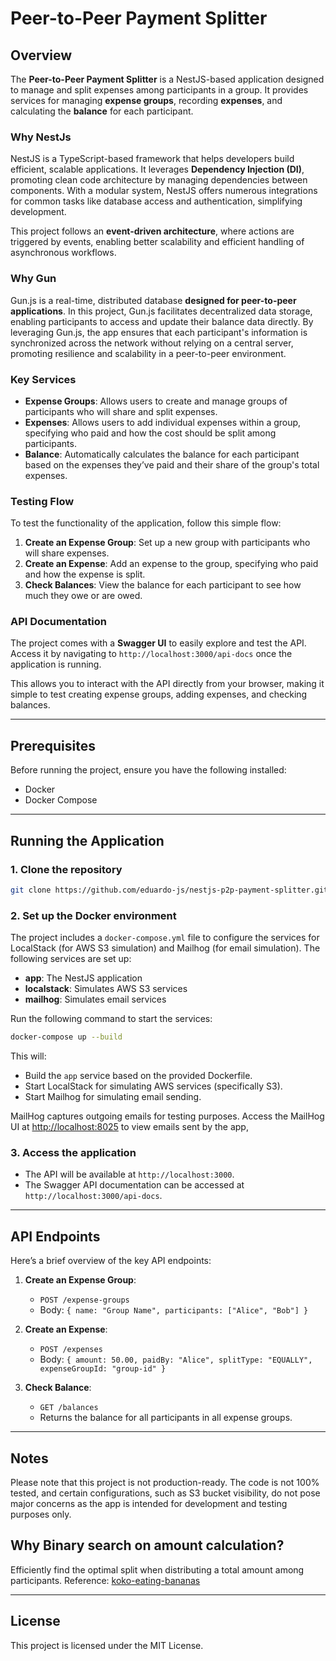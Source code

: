 # Peer-to-Peer Payment Splitter

## Overview

The **Peer-to-Peer Payment Splitter** is a NestJS-based application designed to manage and split expenses among participants in a group. It provides services for managing **expense groups**, recording **expenses**, and calculating the **balance** for each participant.

### Why NestJs

NestJS is a TypeScript-based framework that helps developers build efficient, scalable applications. It leverages **Dependency Injection (DI)**, promoting clean code architecture by managing dependencies between components. With a modular system, NestJS offers numerous integrations for common tasks like database access and authentication, simplifying development.

This project follows an **event-driven architecture**, where actions are triggered by events, enabling better scalability and efficient handling of asynchronous workflows.

### Why Gun

Gun.js is a real-time, distributed database **designed for peer-to-peer applications**. In this project, Gun.js facilitates decentralized data storage, enabling participants to access and update their balance data directly. By leveraging Gun.js, the app ensures that each participant's information is synchronized across the network without relying on a central server, promoting resilience and scalability in a peer-to-peer environment.

### Key Services

- **Expense Groups**: Allows users to create and manage groups of participants who will share and split expenses.
- **Expenses**: Allows users to add individual expenses within a group, specifying who paid and how the cost should be split among participants.
- **Balance**: Automatically calculates the balance for each participant based on the expenses they’ve paid and their share of the group's total expenses.

### Testing Flow

To test the functionality of the application, follow this simple flow:

1. **Create an Expense Group**: Set up a new group with participants who will share expenses.
2. **Create an Expense**: Add an expense to the group, specifying who paid and how the expense is split.
3. **Check Balances**: View the balance for each participant to see how much they owe or are owed.

### API Documentation

The project comes with a **Swagger UI** to easily explore and test the API. Access it by navigating to `http://localhost:3000/api-docs` once the application is running.

This allows you to interact with the API directly from your browser, making it simple to test creating expense groups, adding expenses, and checking balances.

---

## Prerequisites

Before running the project, ensure you have the following installed:

- Docker
- Docker Compose

---

## Running the Application

### 1. Clone the repository

```sh
git clone https://github.com/eduardo-js/nestjs-p2p-payment-splitter.git
```

### 2. Set up the Docker environment

The project includes a `docker-compose.yml` file to configure the services for LocalStack (for AWS S3 simulation) and Mailhog (for email simulation). The following services are set up:

- **app**: The NestJS application
- **localstack**: Simulates AWS S3 services
- **mailhog**: Simulates email services

Run the following command to start the services:

```sh
docker-compose up --build
```

This will:

- Build the `app` service based on the provided Dockerfile.
- Start LocalStack for simulating AWS services (specifically S3).
- Start Mailhog for simulating email sending.

MailHog captures outgoing emails for testing purposes. Access the MailHog UI at <http://localhost:8025> to view emails sent by the app,

### 3. Access the application

- The API will be available at `http://localhost:3000`.
- The Swagger API documentation can be accessed at `http://localhost:3000/api-docs`.

---

## API Endpoints

Here’s a brief overview of the key API endpoints:

1. **Create an Expense Group**:
   - `POST /expense-groups`
   - Body: `{ name: "Group Name", participants: ["Alice", "Bob"] }`

2. **Create an Expense**:
   - `POST /expenses`
   - Body: `{ amount: 50.00, paidBy: "Alice", splitType: "EQUALLY", expenseGroupId: "group-id" }`

3. **Check Balance**:
   - `GET /balances`
   - Returns the balance for all participants in all expense groups.

---

## Notes

Please note that this project is not production-ready. The code is not 100% tested, and certain configurations, such as S3 bucket visibility, do not pose major concerns as the app is intended for development and testing purposes only.

## Why Binary search on amount calculation?

Efficiently find the optimal split when distributing a total amount among participants.
Reference: [koko-eating-bananas](https://leetcode.com/problems/koko-eating-bananas/)

---

## License

This project is licensed under the MIT License.
